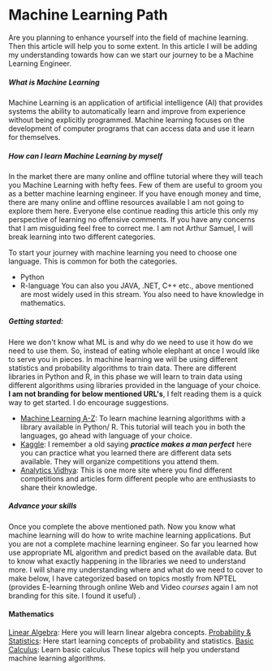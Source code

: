 # Machine Learning Path
Are you planning to enhance yourself into the field of machine learning. Then this article will help you to some extent. In this article I will be adding my understanding towards how can we start our journey to be a Machine Learning Engineer.

##### What is Machine Learning
Machine Learning is an application of artificial intelligence (AI) that provides systems the ability to automatically learn and improve from experience without being explicitly programmed. Machine learning focuses on the development of computer programs that can access data and use it learn for themselves.
##### How can I learn Machine Learning by myself
In the market there are many online and offline tutorial where they will teach you Machine Learning with hefty fees. Few of them are useful to groom you as a better machine learning engineer. 
If you have enough money and time, there are many online and offline resources available I am not going to explore them here. Everyone else continue reading this article this only my perspective of learning no offensive comments. If you have any concerns that I am misguiding feel free to correct me. I am not Arthur Samuel, I will break learning into two different categories.

To start your journey with machine learning you need to choose one language. This is common for both the categories.

 - Python
 - R-language
 You can also you JAVA, .NET, C++ etc., above mentioned are most widely used in this stream. You also need to have knowledge in mathematics.

##### Getting started:
Here we don't know what ML is and why do we need to use it how do we need to use them. So, instead of eating whole elephant at once I would like to serve you in pieces. In machine learning we will be using different statistics and probability algorithms to train data. There are different libraries in Python and R, in this phase we will learn to train data using different algorithms using libraries provided in the language of your choice. **I am not branding for below mentioned URL's**, I felt reading them is a quick way to get started. I do encourage suggestions.

 - [Machine Learning A-Z](https://www.udemy.com/course/machinelearning/): To learn machine learning algorithms with a library available in Python/ R. This tutorial will teach you in both the languages, go ahead with language of your choice.
 - [Kaggle](https://www.kaggle.com/): I remember a old saying ***practice makes a man perfect*** here you can practice what you learned there are different data sets available. They will organize competitions you attend them.
 - [Analytics Vidhya](https://www.analyticsvidhya.com/): This is one more site where you find different competitions and articles form different people who are enthusiasts to share their knowledge.

##### Advance your skills
Once you complete the above mentioned path. Now you know what machine learning will do how to write machine learning applications. But you are not a complete machine learning engineer. So far you learned how use appropriate ML algorithm and predict based on the available data. But to know what exactly happening in the libraries we need to understand more. I will share my understanding where and what do we need to cover to make below, I have categorized based on topics mostly from NPTEL (provides E-learning through online Web and Video _courses_ again I am not branding for this site. I found it useful) .
#### Mathematics
[Linear Algebra](https://nptel.ac.in/courses/111/107/111107106/): Here you will learn linear algebra concepts.
[Probability & Statistics](https://nptel.ac.in/courses/111/106/111106112/): Here start learning concepts of probability and statistics.
[Basic Calculus](https://www.youtube.com/watch?v=AptQ4rfg79c&list=PL62urGZoWoiQBb2VjW7zsgmAbpuUnjCmt): Learn basic calculus 
These topics will help you understand machine learning algorithms.
